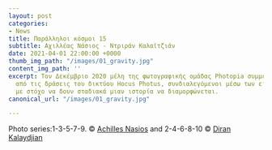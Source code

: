 ```yaml
---
layout: post
categories:
- News
title: Παράλληλοι κόσμοι 15
subtitle: Αχιλλέας Νάσιος - Ντριράν Καλαϊτζιάν
date: 2021-04-01 22:00:00 +0000
thumb_img_path: "/images/01_gravity.jpg"
content_img_path: ''
excerpt: Τον Δεκέμβριο 2020 μέλη της φωτογραφικής ομάδας Photopia συμμετείχαν σε μια
  από τις δράσεις του δικτύου Hocus Photus, συνδιαλεγόμενοι μέσω των εικόνων τους
  με στόχο να δουν σταδιακά μιαν ιστορία να διαμορφώνεται.
canonical_url: "/images/01_gravity.jpg"

---
```

Photo series:1-3-5-7-9. © <a href="https://anikon.org/" target="blank">Achilles Nasios</a>  and  2-4-6-8-10 © <a href="https://www.facebook.com/ilias.georgouleas" target="blank">Diran Kalaydjian</a>
